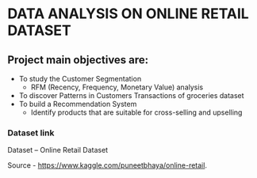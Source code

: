 # DATA ANALYSIS ON ONLINE RETAIL DATASET


## Project main objectives are:

* To study the Customer Segmentation 
  * RFM (Recency, Frequency, Monetary Value) analysis
* To discover Patterns in Customers Transactions of groceries dataset
* To build a Recommendation System 
  * Identify products that are suitable for cross-selling and upselling


### Dataset link

Dataset – Online Retail Dataset

Source - https://www.kaggle.com/puneetbhaya/online-retail.

